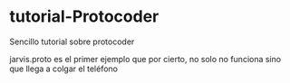 # tutorial-Protocoder

Sencillo tutorial sobre protocoder

jarvis.proto es el primer ejemplo que por cierto, no solo no funciona sino que llega a colgar el teléfono
